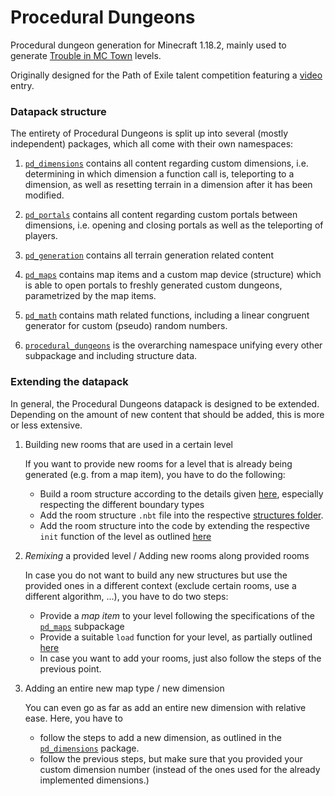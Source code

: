 # Procedural Dungeons

Procedural dungeon generation for Minecraft 1.18.2, mainly used to generate [Trouble in MC Town](https://github.com/janattig/Trouble-In-MC-Town) levels.

Originally designed for the Path of Exile talent competition featuring a [video](https://www.youtube.com/watch?v=Q7MZA2epbMU) entry.





### Datapack structure

The entirety of Procedural Dungeons is split up into several (mostly independent) packages, which all come with their own namespaces:

1. [`pd_dimensions`](ProceduralDungeons/data/pd_dimensions) contains all content regarding custom dimensions, i.e. determining in which dimension a function call is, teleporting to a dimension, as well as resetting terrain in a dimension after it has been modified.

2. [`pd_portals`](ProceduralDungeons/data/pd_portals) contains all content regarding custom portals between dimensions, i.e. opening and closing portals as well as the teleporting of players.

3. [`pd_generation`](ProceduralDungeons/data/pd_generation) contains all terrain generation related content

4. [`pd_maps`](ProceduralDungeons/data/pd_maps) contains map items and a custom map device (structure) which is able to open portals to freshly generated custom dungeons, parametrized by the map items.

5. [`pd_math`](ProceduralDungeons/data/pd_math) contains math related functions, including a linear congruent generator for custom (pseudo) random numbers.

6. [`procedural_dungeons`](ProceduralDungeons/data/procedural_dungeons) is the overarching namespace unifying every other subpackage and including structure data.



### Extending the datapack

In general, the Procedural Dungeons datapack is designed to be extended. Depending on the amount of new content that should be added, this is more or less extensive.

1. Building new rooms that are used in a certain level

    If you want to provide new rooms for a level that is already being generated (e.g. from a map item), you have to do the following:
    - Build a room structure according to the details given [here](ProceduralDungeons/data/pd_generation#rooms-and-structure-data), especially respecting the different boundary types
    - Add the room structure `.nbt` file into the respective [structures folder](ProceduralDungeons/data/procedural_dungeons/structures).
    - Add the room structure into the code by extending the respective `init` function of the level as outlined [here](ProceduralDungeons/data/pd_generation#adding-new-rooms-to-an-existing-level)

2. *Remixing* a provided level / Adding new rooms along provided rooms

    In case you do not want to build any new structures but use the provided ones in a different context (exclude certain rooms, use a different algorithm, ...), you have to do two steps:
    - Provide a *map item* to your level following the specifications of the [`pd_maps`](ProceduralDungeons/data/pd_maps) subpackage
    - Provide a suitable `load` function for your level, as partially outlined [here](ProceduralDungeons/data/pd_generation#adding-an-entire-new-level)
    - In case you want to add your rooms, just also follow the steps of the previous point.

3. Adding an entire new map type / new dimension

    You can even go as far as add an entire new dimension with relative ease. Here, you have to
    - follow the steps to add a new dimension, as outlined in the [`pd_dimensions`](ProceduralDungeons/data/pd_dimensions#adding-new-dimensions) package.
    - follow the previous steps, but make sure that you provided your custom dimension number (instead of the ones used for the already implemented dimensions.)
